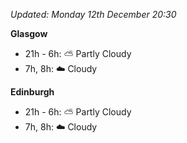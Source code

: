 *Updated: Monday 12th December 20:30*

**Glasgow**

* 21h - 6h: :partly_sunny: Partly Cloudy
* 7h, 8h: :cloud: Cloudy

**Edinburgh**

* 21h - 6h: :partly_sunny: Partly Cloudy
* 7h, 8h: :cloud: Cloudy
